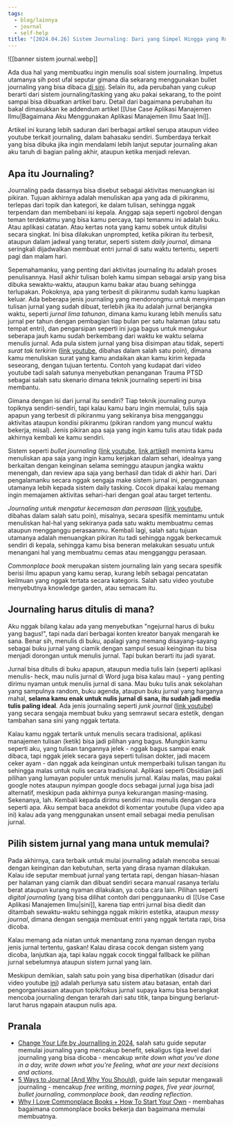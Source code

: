 ```yaml
---
tags:
  - blog/lainnya
  - journal
  - self-help
title: "[2024.04.26] Sistem Journaling: Dari yang Simpel Hingga yang Rumit"
---
```

![[banner sistem journal.webp]]

Ada dua hal yang membuatku ingin menulis soal sistem journaling. Impetus utamanya sih post ufal seputar gimana dia sekarang menggunakan bullet journaling yang bisa dibaca [di sini](https://blog.ufal.my.id/artikel/bullet-journaling/). Selain itu, ada perubahan yang cukup berarti dari sistem journaling/tasking yang aku pakai sekarang, to the point sampai bisa dibuatkan artikel baru. Detail dari bagaimana perubahan itu bakal dimasukkan ke addendum artikel [[Use Case Aplikasi Manajemen Ilmu|Bagaimana Aku Menggunakan Aplikasi Manajemen Ilmu Saat Ini]].

Artikel ini kurang lebih saduran dari berbagai artikel serupa ataupun video youtube terkait journaling, dalam bahasaku sendiri. Sumberdaya terkait yang bisa dibuka jika ingin mendalami lebih lanjut seputar journaling akan aku taruh di bagian paling akhir, ataupun ketika menjadi relevan.
## Apa itu Journaling?

Journaling pada dasarnya bisa disebut sebagai aktivitas menuangkan isi pikiran. Tujuan akhirnya adalah menuliskan apa yang ada di pikiranmu, terlepas dari topik dan kategori, ke dalam tulisan, sehingga nggak terpendam dan membebani isi kepala. Anggap saja seperti ngobrol dengan teman terdekatmu yang bisa kamu percaya, tapi temanmu ini adalah buku. Atau aplikasi catatan. Atau kertas nota yang kamu sobek untuk ditulisi secara singkat. Ini bisa dilakukan unprompted, ketika pikiran itu terbesit, ataupun dalam jadwal yang teratur, seperti sistem *daily journal*, dimana seringkali dijadwalkan membuat entri jurnal di satu waktu tertentu, seperti pagi dan malam hari.

Sepemahamanku, yang penting dari aktivitas journaling itu adalah proses penulisannya. Hasil akhir tulisan boleh kamu simpan sebagai arsip yang bisa dibuka sewaktu-waktu, ataupun kamu bakar atau buang sehingga terlupakan. Pokoknya, apa yang terbesit di pikiranmu sudah kamu luapkan keluar. Ada beberapa jenis journaling yang mendorongmu untuk menyimpan tulisan jurnal yang sudah dibuat, terlebih jika itu adalah jurnal berjangka waktu, seperti *jurnal lima tahunan*, dimana kamu kurang lebih menulis satu jurnal per tahun dengan pembagian tiap bulan per satu halaman (atau satu tempat entri), dan pengarsipan seperti ini juga bagus untuk mengukur seberapa jauh kamu sudah berkembang dari waktu ke waktu selama menulis jurnal. Ada pula sistem jurnal yang bisa disimpan atau tidak, seperti *surat tak terkirim* ([link youtube](https://www.youtube.com/watch?v=7CcZ7gyFXv0), dibahas dalam salah satu poin), dimana kamu menuliskan surat yang kamu andaikan akan kamu kirim kepada seseorang, dengan tujuan tertentu. Contoh yang kudapat dari video youtube tadi salah satunya menyebutkan penanganan Trauma PTSD sebagai salah satu skenario dimana teknik journaling seperti ini bisa membantu.

Gimana dengan isi dari jurnal itu sendiri? Tiap teknik journaling punya topiknya sendiri-sendiri, tapi kalau kamu baru ingin memulai, tulis saja apapun yang terbesit di pikiranmu yang sekiranya bisa mengganggu aktivitas ataupun kondisi pikiranmu (pikiran random yang muncul waktu bekerja, misal). Jenis pikiran apa saja yang ingin kamu tulis atau tidak pada akhirnya kembali ke kamu sendiri. 

Sistem seperti *bullet journaling* ([link youtube](https://www.youtube.com/watch?v=fm15cmYU0IM), [link artikel](https://bulletjournal.com/blogs/bulletjournalist/learning-and-note-taking)) meminta kamu menuliskan apa saja yang ingin kamu kerjakan dalam sehari, idealnya yang berkaitan dengan keinginan selama seminggu ataupun jangka waktu menengah, dan review apa saja yang berhasil dan tidak di akhir hari. Dari pengalamanku secara nggak sengaja make sistem jurnal ini, penggunaan utamanya lebih kepada sistem daily tasking. Cocok dipakai kalau memang ingin memajamen aktivitas sehari-hari dengan goal atau target tertentu.

*Journaling untuk mengatur kecemasan dan perasaan* ([link youtube](https://www.youtube.com/watch?v=7CcZ7gyFXv0), dibahas dalam salah satu poin), misalnya, secara spesifik memintamu untuk menuliskan hal-hal yang sekiranya pada satu waktu membuatmu cemas ataupun mengganggu perasaanmu. Kembali lagi, salah satu tujuan utamanya adalah menuangkan pikiran itu tadi sehingga nggak berkecamuk sendiri di kepala, sehingga kamu bisa beneran melakukan sesuatu untuk menangani hal yang membuatmu cemas atau mengganggu perasaan. 

*Commonplace book* merupakan sistem journaling lain yang secara spesifik berisi ilmu apapun yang kamu serap, kurang lebih sebagai pencatatan keilmuan yang nggak tertata secara kategoris. Salah satu video youtube menyebutnya knowledge garden, atau semacam itu.
## Journaling harus ditulis di mana?

Aku nggak bilang kalau ada yang menyebutkan "ngejurnal harus di buku yang bagus!", tapi nada dari berbagai konten kreator banyak mengarah ke sana. Benar sih, menulis di buku, apalagi yang memang disayang-sayang sebagai buku jurnal yang ciamik dengan sampul sesuai keinginan itu bisa menjadi dorongan untuk menulis jurnal. Tapi bukan berarti itu jadi syarat.

Jurnal bisa ditulis di buku apapun, ataupun media tulis lain (seperti aplikasi menulis- heck, mau nulis jurnal di Word juga bisa kalau mau) - yang penting dirimu nyaman untuk menulis jurnal di sana. Mau buku tulis anak sekolahan yang sampulnya random, buku agenda, ataupun buku jurnal yang harganya mahal, **selama kamu enak untuk nulis jurnal di sana, itu sudah jadi media tulis paling ideal**. Ada jenis journaling seperti *junk journal* ([link youtube](https://www.youtube.com/watch?v=6VgC6OGlU6U&pp=ygUManVuayBqb3VybmFs)) yang secara sengaja membuat buku yang semrawut secara estetik, dengan tambahan sana sini yang nggak tertata.

Kalau kamu nggak tertarik untuk menulis secara tradisional, aplikasi manajemen tulisan (ketik) bisa jadi pilihan yang bagus. Mungkin kamu seperti aku, yang tulisan tangannya jelek - nggak bagus sampai enak dibaca, tapi nggak jelek secara gaya seperti tulisan dokter, jadi macem ceker ayam - dan nggak ada keinginan untuk memperbaiki tulisan tangan itu sehingga malas untuk nulis secara tradisional. Aplikasi seperti Obsidian jadi pilihan yang lumayan populer untuk menulis jurnal. Kalau malas, mau pakai google notes ataupun nyimpan google docs sebagai jurnal juga bisa jadi alternatif, meskipun pada akhirnya punya kekurangan masing-masing. Sekenanya, lah. Kembali kepada dirimu sendiri mau menulis dengan cara seperti apa. Aku sempat baca anekdot di komentar youtube (lupa video apa ini) kalau ada yang menggunakan unsent email sebagai media penulisan jurnal.
## Pilih sistem jurnal yang mana untuk memulai?

Pada akhirnya, cara terbaik untuk mulai journaling adalah mencoba sesuai dengan keinginan dan kebutuhan, serta yang dirasa nyaman dilakukan. Kalau ide seputar membuat jurnal yang tertata rapi, dengan hiasan-hiasan per halaman yang ciamik dan dibuat sendiri secara manual rasanya terlalu berat ataupun kurang nyaman dilakukan, ya coba cara lain. Pilihan seperti *digital journaling* (yang bisa dilihat contoh dari penggunaanku di [[Use Case Aplikasi Manajemen Ilmu|sini]], karena tiap entri jurnal bisa diedit dan ditambah sewaktu-waktu sehingga nggak mikirin estetika, ataupun *messy journal*, dimana dengan sengaja membuat entri yang nggak tertata rapi, bisa dicoba.

Kalau memang ada niatan untuk menantang zona nyaman dengan nyoba jenis jurnal tertentu, gaskan! Kalau dirasa cocok dengan sistem yang dicoba, lanjutkan aja, tapi kalau nggak cocok tinggal fallback ke pilihan jurnal sebelumnya ataupun sistem jurnal yang lain.

Meskipun demikian, salah satu poin yang bisa diperhatikan (disadur dari video youtube [ini](https://www.youtube.com/watch?v=ibGHNoMkDCs)) adalah perlunya satu sistem atau batasan, entah dari pengorganisasian ataupun topik/fokus jurnal supaya kamu bisa berangkat mencoba journaling dengan terarah dari satu titik, tanpa bingung berlarut-larut harus ngapain ataupun nulis apa.
## Pranala

- [Change Your Life by Journalling in 2024](https://youtu.be/E8vwGLMTx5I?si=IGm5KPzNOGX_KDhW), salah satu guide seputar memulai journaling yang mencakup benefit, sekaligus tiga level dari journaling yang bisa dicoba - mencakup *write down what you've done in a day, write down what you're feeling, what are your next decisions and actions*.
- [5 Ways to Journal (And Why You Should)](https://www.youtube.com/watch?v=ibGHNoMkDCs), guide lain seputar mengawali journaling - mencakup *free writing, morning pages, five year journal, bullet journaling, commonplace book*, dan *reading reflection*.
- [Why I Love Commonplace Books + How To Start Your Own](https://www.youtube.com/watch?v=IuaI_XOIgzE&t=318s) - membahas bagaimana commonplace books bekerja dan bagaimana memulai membuatnya.